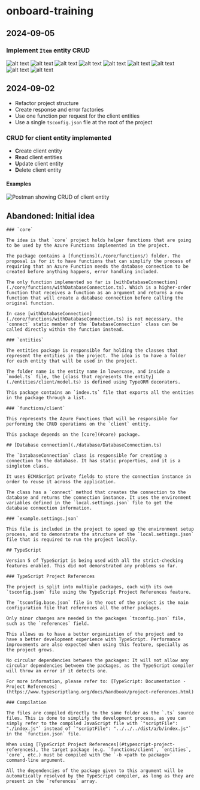# onboard-training

## 2024-09-05

### Implement `Item` entity CRUD

![alt text](<assets/Screenshot from 2024-09-05 00-21-12.png>) ![alt text](<assets/Screenshot from 2024-09-05 00-21-03.png>) ![alt text](<assets/Screenshot from 2024-09-05 00-18-57.png>) ![alt text](<assets/Screenshot from 2024-09-05 00-18-55.png>) ![alt text](<assets/Screenshot from 2024-09-05 00-17-36.png>) ![alt text](<assets/Screenshot from 2024-09-05 00-17-18.png>) ![alt text](<assets/Screenshot from 2024-09-05 00-17-16.png>) ![alt text](<assets/Screenshot from 2024-09-05 00-16-55.png>) ![alt text](<assets/Screenshot from 2024-09-05 00-15-57.png>)

## 2024-09-02

- Refactor project structure
- Create response and error factories
- Use one function per request for the client entities
- Use a single `tsconfig.json` file at the root of the project

### CRUD for client entity implemented

- **C**reate client entity
- **R**ead client entities
- **U**pdate client entity
- **D**elete client entity

#### Examples

![Postman showing CRUD of client entity](assets/client_crud.gif)

## Abandoned: Initial idea

```plaintext
### `core`

The idea is that `core` project holds helper functions that are going to be used by the Azure Functions implemented in the project.

The package contains a [functions](./core/functions/) folder. The proposal is for it to have functions that can simplify the process of requiring that an Azure Function needs the database connection to be created before anything happens, error handling included.

The only function implemented so far is [withDatabaseConnection](./core/functions/withDatabaseConnection.ts). Which is a higher-order function that receives a function as an argument and returns a new function that will create a database connection before calling the original function.

In case [withDatabaseConnection](./core/functions/withDatabaseConnection.ts) is not necessary, the `connect` static member of the `DatabaseConnection` class can be called directly within the function instead.

### `entities`

The entities package is responsible for holding the classes that represent the entities in the project. The idea is to have a folder for each entity that will be used in the project.

The folder name is the entity name in lowercase, and inside a `model.ts` file, the [class that represents the entity](./entities/client/model.ts) is defined using TypeORM decorators.

This package contains an `index.ts` file that exports all the entities in the package through a list.

### `functions/client`

This represents the Azure Functions that will be responsible for performing the CRUD operations on the `client` entity.

This package depends on the [core](#core) package.

## [Database connection](./database/DatabaseConnection.ts)

The `DatabaseConnection` class is responsible for creating a connection to the database. It has static properties, and it is a singleton class.

It uses ECMAScript private fields to store the connection instance in order to reuse it across the application.

The class has a `connect` method that creates the connection to the database and returns the connection instance. It uses the environment variables defined in the `local.settings.json` file to get the database connection information.

### `example.settings.json`

This file is included in the project to speed up the environment setup process, and to demonstrate the structure of the `local.settings.json` file that is required to run the project locally.

## TypeScript

Version 5 of TypeScript is being used with all the strict-checking features enabled. This did not demonstrated any problems so far.

### TypeScript Project References

The project is split into multiple packages, each with its own `tsconfig.json` file using the TypeScript Project References feature.

The `tsconfig.base.json` file in the root of the project is the main configuration file that references all the other packages.

Only minor changes are needed in the packages `tsconfig.json` file, such as the `references` field.

This allows us to have a better organization of the project and to have a better development experience with TypeScript. Performance improvements are also expected when using this feature, specially as the project grows.

No circular dependencies between the packages: It will not allow any circular dependencies between the packages, as the TypeScript compiler will throw an error if it detects one.

For more information, please refer to: [TypeScript: Documentation - Project References](https://www.typescriptlang.org/docs/handbook/project-references.html)

### Compilation

The files are compiled directly to the same folder as the `.ts` source files. This is done to simplify the development process, as you can simply refer to the compiled JavaScript file with `"scriptFile": "./index.js"` instead of `"scriptFile": "../../../dist/a/b/index.js"` in the `function.json` file.

When using [TypeScript Project References](#typescript-project-references), the target package (e.g. `functions/client`, `entities`, `core`, etc.) must be compiled with the `-b <path to package>` command-line argument.

All the dependencies of the package given to this argument will be automatically resolved by the TypeScript compiler, as long as they are present in the `references` array.
```
